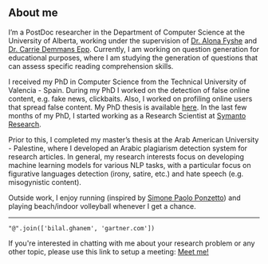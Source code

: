 <br><br><br>
## About me

I’m a PostDoc researcher in the Department of Computer Science at the University of Alberta, working under the supervision of [Dr. Alona Fyshe](http://webdocs.cs.ualberta.ca/~alona/) and [Dr. Carrie Demmans Epp](http://www.cdemmansepp.com/). Currently, I am working on question generation for educational purposes, where I am studying the generation of questions that can assess specific reading comprehension skills.
<br>

I received my PhD in Computer Science from the Technical University of Valencia - Spain. During my PhD I worked on the detection of false online content, e.g. fake news, clickbaits. Also, I worked on profiling online users that spread false content. My PhD thesis is available [here](https://riunet.upv.es/bitstream/handle/10251/158570/Ghanem%20-%20On%20the%20detection%20of%20false%20information%3A%20from%20rumors%20to%20fake%20news.pdf?sequence=4). In the last few months of my PhD, I started working as a Research Scientist at [Symanto Research](https://www.symanto.com/).

Prior to this, I completed my master’s thesis at the Arab American University - Palestine, where I developed an Arabic plagiarism detection system for research articles. In general, my research interests focus on developing machine learning models for various NLP tasks, with a particular focus on figurative languages detection (irony, satire, etc.) and hate speech (e.g. misogynistic content).


Outside work, I enjoy running (inspired by [Simone Paolo Ponzetto](https://www.uni-mannheim.de/dws/people/professors/prof-dr-simone-paolo-ponzetto/)) and playing beach/indoor volleyball whenever I get a chance.

---

```
"@".join(['bilal.ghanem', 'gartner.com'])
```
If you're interested in chatting with me about your research problem or any other topic, please use this link to setup a meeting: [Meet me!](https://calendly.com/bilalhgm/30min)

<br>


